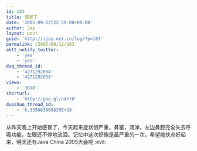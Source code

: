 ```yaml
---
id: 183
title: 感冒了
date: '2005-09-12T22:50:00+08:00'
author: Jay
layout: post
guid: 'http://ijay.net.cn/log/?p=183'
permalink: /2005/09/12/183
aktt_notify_twitter:
    - 'yes'
    - 'yes'
dsq_thread_id:
    - '4271292654'
    - '4271292654'
views:
    - '3698'
shorturl:
    - 'http://goo.gl/n4Yt0'
duoshuo_thread_id:
    - '6.335603868835E+18'
---
```


<div>从昨天晚上开始感冒了，今天起来症状很严重，鼻塞，流涕，左边鼻腔完全失去呼吸功能，左眼还不停地流泪。记忆中这次好像是最严重的一次，希望能快点好起来，明天还有Java China 2005大会呢 :evil:</div>